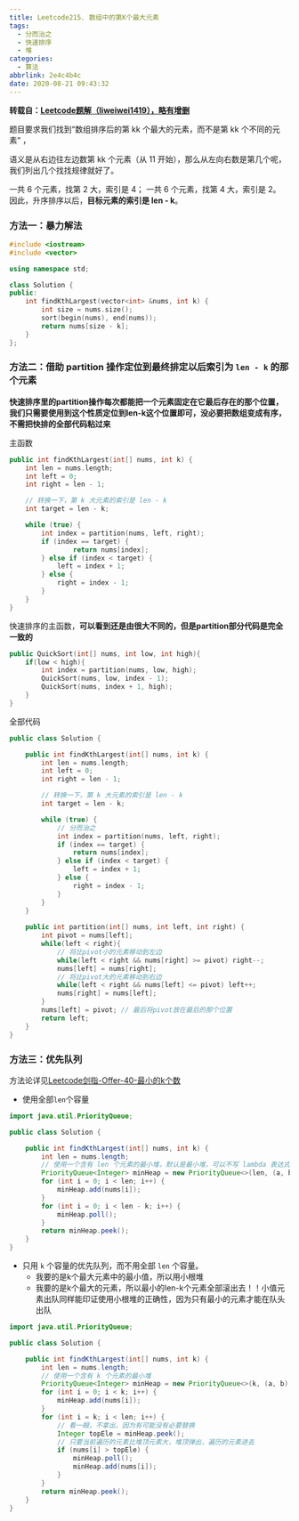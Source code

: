 ```yaml
---
title: Leetcode215. 数组中的第K个最大元素
tags:
  - 分而治之
  - 快速排序
  - 堆
categories:
  - 算法
abbrlink: 2e4c4b4c
date: 2020-08-21 09:43:32
---
```


**转载自：[Leetcode题解（liweiwei1419），略有增删](https://leetcode-cn.com/problems/kth-largest-element-in-an-array/solution/partitionfen-er-zhi-zhi-you-xian-dui-lie-java-dai-/)**

<!-- more -->

题目要求我们找到“数组排序后的第 kk 个最大的元素，而不是第 kk 个不同的元素” ，

语义是从右边往左边数第 kk 个元素（从 11 开始），那么从左向右数是第几个呢，我们列出几个找找规律就好了。

一共 6 个元素，找第 2 大，索引是 4；
一共 6 个元素，找第 4 大，索引是 2。
因此，升序排序以后，**目标元素的索引是 len - k**。

### 方法一：暴力解法

```c++
#include <iostream>
#include <vector>

using namespace std;

class Solution {
public:
    int findKthLargest(vector<int> &nums, int k) {
        int size = nums.size();
        sort(begin(nums), end(nums));
        return nums[size - k];
    }
};
```

### 方法二：借助 partition 操作定位到最终排定以后索引为 `len - k` 的那个元素

**快速排序里的partition操作每次都能把一个元素固定在它最后存在的那个位置，我们只需要使用到这个性质定位到len-k这个位置即可，没必要把数组变成有序，不需把快排的全部代码粘过来**

主函数

```c++
public int findKthLargest(int[] nums, int k) {
    int len = nums.length;
    int left = 0;
    int right = len - 1;

    // 转换一下，第 k 大元素的索引是 len - k
    int target = len - k;

    while (true) {
        int index = partition(nums, left, right);
        if (index == target) {
         	 	return nums[index];
        } else if (index < target) {
          	left = index + 1;
        } else {
          	right = index - 1;
        }
    }
}
```

快速排序的主函数，**可以看到还是由很大不同的，但是partition部分代码是完全一致的**

```c++
public QuickSort(int[] nums, int low, int high){
  	if(low < high){
      	int index = partition(nums, low, high);
      	QuickSort(nums, low, index - 1);
      	QuickSort(nums, index + 1, high);
    }
}
```

全部代码

```c++
public class Solution {

    public int findKthLargest(int[] nums, int k) {
        int len = nums.length;
        int left = 0;
        int right = len - 1;

        // 转换一下，第 k 大元素的索引是 len - k
        int target = len - k;

        while (true) {
          	// 分而治之
            int index = partition(nums, left, right);
            if (index == target) {
                return nums[index];
            } else if (index < target) {
                left = index + 1;
            } else {
                right = index - 1;
            }
        }
    }
  
    public int partition(int[] nums, int left, int right) {
        int pivot = nums[left];
        while(left < right){
          	// 将比pivot小的元素移动到左边
          	while(left < right && nums[right] >= pivot) right--;
          	nums[left] = nums[right];
          	// 将比pivot大的元素移动到右边
          	while(left < right && nums[left] <= pivot) left++;
          	nums[right] = nums[left];
        }
      	nums[left] = pivot; // 最后将pivot放在最后的那个位置
      	return left;
    }
}
```

### 方法三：优先队列

方法论详见[Leetcode剑指-Offer-40-最小的k个数](./Leetcode剑指-Offer-40-最小的k个数.md)

* 使用全部`len`个容量

```java
import java.util.PriorityQueue;

public class Solution {

    public int findKthLargest(int[] nums, int k) {
        int len = nums.length;
        // 使用一个含有 len 个元素的最小堆，默认是最小堆，可以不写 lambda 表达式：(a, b) -> a - b
        PriorityQueue<Integer> minHeap = new PriorityQueue<>(len, (a, b) -> a - b);
        for (int i = 0; i < len; i++) {
            minHeap.add(nums[i]);
        }
        for (int i = 0; i < len - k; i++) {
            minHeap.poll();
        }
        return minHeap.peek();
    }
}
```

* 只用 `k` 个容量的优先队列，而不用全部 `len` 个容量。
  * 我要的是k个最大元素中的最小值，所以用小根堆
  * 我要的是k个最大的元素，所以最小的len-k个元素全部滚出去！！小值元素出队同样能印证使用小根堆的正确性，因为只有最小的元素才能在队头出队

```java
import java.util.PriorityQueue;

public class Solution {

    public int findKthLargest(int[] nums, int k) {
        int len = nums.length;
        // 使用一个含有 k 个元素的最小堆
        PriorityQueue<Integer> minHeap = new PriorityQueue<>(k, (a, b) -> a - b);
        for (int i = 0; i < k; i++) {
            minHeap.add(nums[i]);
        }
        for (int i = k; i < len; i++) {
            // 看一眼，不拿出，因为有可能没有必要替换
            Integer topEle = minHeap.peek();
            // 只要当前遍历的元素比堆顶元素大，堆顶弹出，遍历的元素进去
            if (nums[i] > topEle) {
                minHeap.poll();
                minHeap.add(nums[i]);
            }
        }
        return minHeap.peek();
    }
}
```

